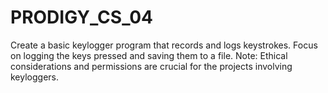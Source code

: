 # PRODIGY_CS_04
Create a basic keylogger program that records and logs keystrokes. Focus on logging the keys pressed and saving them to a file. Note:  Ethical considerations and permissions are crucial for the projects involving keyloggers.
